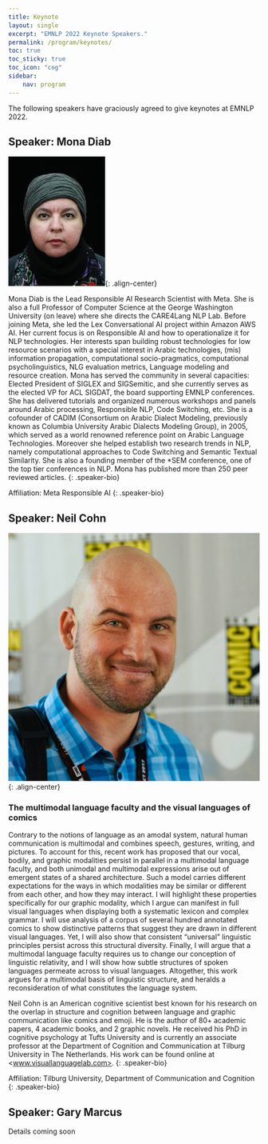 ```yaml
---
title: Keynote 
layout: single
excerpt: "EMNLP 2022 Keynote Speakers."
permalink: /program/keynotes/
toc: true
toc_sticky: true
toc_icon: "cog"
sidebar: 
    nav: program
---
```


The following speakers have graciously agreed to give keynotes at EMNLP 2022.

<style>
p.speaker-bio { font-style: italic; font-size: 80%; }
</style>

## Speaker: Mona Diab

![Mona Diab](/assets/images/keynotes/keynote_Speaker_Mona_Diab.jpg){: .align-center}

<!-- ### Humans Learn From Task Descriptions and So Should Our Models
*Main Conference Keynote<br>Monday, June 7, 08:00--09:00 PDT*

Joint work with Timo Schick and Sahana Udupa

Task descriptions are ubiquitous in human learning.  They are usually accompanied by a few examples, but there is little human learning that is based on examples only. In contrast, the typical learning setup for NLP tasks lacks task descriptions and is supervised with 100s or 1000s of examples.

We introduce Pattern-Exploiting Training (PET), an approach to learning that mimicks human learning in that it leverages task descriptions in few-shot settings.  PET is built on top
of a pretrained language model that "understands" the task description, especially after finetuning, resulting in excellent performance compared to other few-shot methods. In particular, a model trained with PET outperforms GPT-3 even though it has 99.9% fewer parameters.

In the last part of the talk, I will show how bias in NLP models can be addressed using task descriptions. Instructing a model to reveal and reduce its biases is remarkably effective and may contribute in the future to a fairer and more inclusive NLP. -->

Mona Diab is the Lead Responsible AI Research Scientist with Meta.  She is also a full Professor of Computer Science at the George Washington University (on leave) where she directs the CARE4Lang NLP Lab. Before joining Meta, she led the  Lex Conversational AI project within Amazon AWS AI. Her current focus is on Responsible AI and how to operationalize it for NLP technologies. Her interests span building robust technologies for low resource scenarios with a special interest in Arabic technologies, (mis) information propagation, computational socio-pragmatics, computational psycholinguistics, NLG evaluation metrics, Language modeling and resource creation. Mona has served the community in several capacities: Elected President of SIGLEX and SIGSemitic, and she currently serves as the elected VP for ACL SIGDAT, the board supporting EMNLP conferences. She has delivered tutorials and organized numerous workshops and panels around Arabic processing, Responsible NLP, Code Switching, etc. She is a cofounder of CADIM (Consortium on Arabic Dialect Modeling, previously known as Columbia University Arabic Dialects Modeling Group), in 2005, which served as a world renowned reference point on Arabic Language Technologies. Moreover she helped establish two research trends in NLP, namely computational approaches to Code Switching and Semantic Textual Similarity. She is also a founding member of the *SEM conference, one of the top tier conferences in NLP. Mona has published more than 250 peer reviewed articles.
{: .speaker-bio}

Affiliation: Meta Responsible AI 
{: .speaker-bio}

## Speaker: Neil Cohn

![Neil Cohn](/assets/images/keynotes/keynote_Speaker_Neil_Cohn.jpg){: .align-center}

### The multimodal language faculty and the visual languages of comics

Contrary to the notions of language as an amodal system, natural human communication is multimodal and combines speech, gestures, writing, and pictures. To account for this, recent work has proposed that our vocal, bodily, and graphic modalities persist in parallel in a multimodal language faculty, and both unimodal and multimodal expressions arise out of emergent states of a shared architecture. Such a model carries different expectations for the ways in which modalities may be similar or different from each other, and how they may interact. I will highlight these properties specifically for our graphic modality, which I argue can manifest in full visual languages when displaying both a systematic lexicon and complex grammar. I will use analysis of a corpus of several hundred annotated comics to show distinctive patterns that suggest they are drawn in different visual languages. Yet, I will also show that consistent “universal” linguistic principles persist across this structural diversity. Finally, I will argue that a multimodal language faculty requires us to change our conception of linguistic relativity, and I will show how subtle structures of spoken languages permeate across to visual languages. Altogether, this work argues for a multimodal basis of linguistic structure, and heralds a reconsideration of what constitutes the language system.

Neil Cohn is an American cognitive scientist best known for his research on the overlap in structure and cognition between language and graphic communication like comics and emoji. He is the author of 80+ academic papers, 4 academic books, and 2 graphic novels. He received his PhD in cognitive psychology at Tufts University and is currently an associate professor at the Department of Cognition and Communication at Tilburg University in The Netherlands. His work can be found online at <www.visuallanguagelab.com>.
{: .speaker-bio}

Affiliation: Tilburg University, Department of Communication and Cognition
{: .speaker-bio}

## Speaker: Gary Marcus

Details coming soon

<!--## Dhruv Batra

![Dhruv Batra](/assets/images/keynotes/Dhruv_Batra.jpg){: .align-center}

### From Disembodied to Embodied Multimodal Learning
*Main Conference Keynote<br>Monday, June 7, 16:00--17:00 PDT*

Embodied AI is the science and engineering of intelligent machines with a physical or virtual embodiment (e.g., robots and egocentric personal assistants). Imagine walking up to a home assistant robot and asking “Hey robot – can you go check if my laptop is on my desk? And if so, bring it to me”. Or asking an egocentric AI assistant (operating on your smart glasses): “Hey – where did I last see my keys?”. The embodiment hypothesis is the idea that “intelligence emerges in the interaction of an agent with an environment and as a result of sensorimotor activity”. In this talk, I will argue that we should take the embodiment hypothesis (and it implications) seriously. And I will weave through a line of work happening at my group at Georgia Tech and with collaborators at FAIR illustrating the shift from disembodied vision-and-language (multimodal) agents towards such embodied agents.

Dhruv Batra is an Associate Professor in the School of Interactive Computing at Georgia Tech and a Research Scientist at Facebook AI Research (FAIR). His research interests lie at the intersection of machine learning, computer vision, natural language processing, and AI. The long-term goal of his research is to develop agents that 'see' (or more generally perceive their environment through vision, audition, or other senses), 'talk' (i.e. hold a natural language dialog grounded in their environment), 'act' (e.g. navigate their environment and interact with it to accomplish goals), and 'reason' (i.e., consider the long-term consequences of their actions). He is a recipient of the Presidential Early Career Award for Scientists and Engineers (PECASE) 2019. ([Full Biography](https://www.cc.gatech.edu/~dbatra/files/bio.txt))
{: .speaker-bio}


## Shakir Mohamed

![Shakir Mohamed](/assets/images/keynotes/Shakir_Mohamed.jpg){: .align-center}

### Generating Reality: Technical and Social Explorations in Generative Machine Learning Research
*Main Conference Keynote<br>Tuesday, June 8, 08:00--09:00 PDT*

We are going to play with the meaning and implications of the word ‘generative’ in this talk. A generative approach to machine learning is now widely-established, and we now have techniques to generate, simulate, confabulate and fake all sorts of data we can find, natural language included. Using my own research, I’d like to review the statistical foundations of this generative approach and some of the questions that still seem open to us. Yet, no act of generation exists outside of the social world. So, I’d like to also explore how these technical questions are instead social questions. I’d again like to use my own experience to explore the sociotechnical theories that can direct us towards a more critical practice of machine learning. This leads to a generative field of machine learning that transforms criticism into productive alternatives: a field that continues to seek creative solutions for challenging problems, but is more deeply embedded, concerned and responsible for the new technological realities it seeks to generate.

Dr Shakir Mohamed works on technical and sociotechnical questions in machine learning research, aspiring to make contributions to machine learning principles, applied problems in healthcare and environment, and ethics and diversity. Shakir is a research scientist and lead at DeepMind in London, an Associate Fellow at the Leverhulme Centre for the Future of Intelligence, and a Honorary Professor of University College London. Shakir is also a founder and trustee of the Deep Learning Indaba, a grassroots organisation aiming to build pan-African capacity and leadership in AI. Shakir was the General Chair for the 2021 International conference on Learning Representations, and a member of the Royal Society's Diversity Committee.
{: .speaker-bio}


## Thamar Solorio

![Thamar Solorio](/assets/images/keynotes/Thamar_Solorio.jpg){: .align-center}

### Moving the needle in NLP technology for the processing of code-switched language
*Main Conference Keynote<br>Tuesday, June 8, 16:00--17:00 PDT*

Multilingual speakers are known to mix their languages when communicating with other multilingual speakers in what is called code-switching. While worldwide monolingual speakers are outnumbered by multilingual ones, most of the NLP technologies being developed nowadays target monolingual speakers of a handful of languages. This is also true of multilingual models that, although designed to process many languages, still assume a one language per input setting. These multilingual models have been shown to decrease performance when the input has code-switching in several tasks, including language identification, part of speech tagging, named entity recognition and machine translation.  In this talk, I will give an overview of recent work that aims to address the linguistic challenges that code-switching poses to state of the art models, where the goal is to leverage pretrained models from high resource languages. This code-switching research is part of my long term goal of increasing the coverage of human language abilities by NLP technologies, disrupting the status quo of non-equitable systems.

Thamar Solorio is an Associate Professor of the Department of Computer Science at the University of Houston (UH). She holds graduate degrees in Computer Science from the Instituto Nacional de Astrofísica, Óptica y Electrónica, in Puebla, Mexico. Her research interests include information extraction from social media data, enabling technology for code-switched data, stylistic modeling of text and more recently multimodal approaches to online content understanding. She is the director and founder of the Research in Text Understanding and Language Analysis Lab at UH. She is the recipient of an NSF CAREER award for her work on authorship attribution, and recipient of the 2014 Emerging Leader ABIE Award in Honor of Denice Denton. She is an elected board member of the North American Chapter of the Association of Computational Linguistics (2020-2021). Her research is currently funded by the National Science Foundation and ADOBE, and in the past she has received support from the Office of Naval Research and the Defense Advanced Research Projects Agency (DARPA).
{: .speaker-bio}


## Aya Soffer

![Aya Soffer](/assets/images/keynotes/Aya_Soffer.jpg){: .align-center}

### Project Debater - from grand challenge to business applications, behind the scenes and lessons learned
*Industry Track Keynote<br>Wednesday, June 9, 08:00--09:00 PDT*

Project Debater started as an IBM grand challenge idea in 2011, and eventually competed on stage with a world-renowned debater in 2019. The team has since been further developing the underlying technology, applying it to various business use cases, and is providing access to the underlying tech for non-commercial use. In this talk I will provide a behind the scenes perspective on developing such a project from an idea to a machine that can debate humans, highlight some of the technical innovations including the recent publication in Nature, and discuss various business applications of the technology and how it fits in the overall Language Strategy for IBM Research.

Dr. Aya Soffer is Vice President of AI Technologies for the IBM Research AI organization and the Director of the IBM Research - Haifa lab. Her Research focus is natural language understanding and conversational systems and their application in customer care and other enterprise applications. In this role Dr. Soffer is responsible for setting the strategy and working with IBM scientists around the world to shape their ideas into new AI technology, and with IBM’s product groups and customers to drive Research innovation into the market.  In her 20 years at IBM, Dr. Soffer has led several strategic initiatives that grew into successful IBM products and solutions in the Big Data and AI space including the original Watson system and more recently Project Debater. She has authored over 50 peer-reviewed papers and served as an invited speaker in numerous conferences.
{: .speaker-bio}


## Dan Weld

![Dan Weld](/assets/images/keynotes/Dan_Weld.jpg){: .align-center}

### Semantic Scholar - Advanced NLP to Accelerate Scientific Research
*Industry Track Keynote<br>Wednesday, June 9, 16:00--17:00 PDT*

Semantic Scholar (S2) is a 40 person effort at the Allen Institute for Artificial Intelligence that drives a website used by almost 100M people each year. Our mission is to accelerate the progress of scientific research with augmented intelligence - advanced tools that make it easier to find relevant research, digest it quickly, and make connections between different problems and approaches. This talk will survey some of the NLP advances underlying S2, from the identification of emerging scientific concepts to extreme abstractive summarization, full-document understanding, and fact checking.

Daniel S. Weld is Thomas J. Cable / WRF Professor in the Paul G. Allen School of Computer Science & Engineering, manages the Semantic Scholar research group at the Allen Institute of Artificial Intelligence, and is Venture Partner at the Madrona Venture Group.  After formative education at Phillips Academy, he received bachelor's degrees in both Computer Science and Biochemistry at Yale University in 1982. He landed a Ph.D. from the MIT Artificial Intelligence Lab in 1988, received a Presidential Young Investigator's award in 1989, an Office of Naval Research Young Investigator's award in 1990, was named AAAI Fellow in 1999 and deemed ACM Fellow in 2005. Dan was a founding editor for the Journal of AI Research, was area editor for the Journal of the ACM.  Dan has co-founded three companies, Netbot (sold to Excite), Adrelevance (sold to Media Metrix), and Nimble technology (sold to Actuate).
{: .speaker-bio}-->

